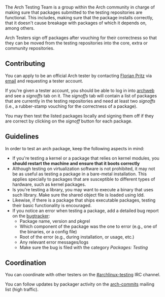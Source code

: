 The Arch Testing Team is a group within the Arch community in charge of making sure that packages submitted to the testing repositories are functional. This includes, making sure that the package installs correctly, that it doesn't cause breakage with packages of which it depends on, among others.

Arch Testers sign off packages after vouching for their correctness so that they can be moved from the testing repositories into the core, extra or community repositories.

## Contributing

You can apply to be an official Arch tester by contacting [Florian Pritz](https://www.archlinux.org/people/developers/#bluewind) via [email](mailto:bluewind@xinu.at) and requesting a tester account.

If you're given a tester account, you should be able to log in into [archweb](https://www.archlinux.org/devel) and see a *signoffs* tab on it. The *signoffs* tab will contain a list of packages that are currently in the testing repositories and need at least two *signoffs* (i.e., a rubber-stamp vouching for the correctness of a package).

You may then test the listed packages locally and signing them off if they are correct by clicking on the *signoff* button for each package.

## Guidelines

In order to test an arch package, keep the following aspects in mind:

*   If you're testing a kernel or a package that relies on kernel modules, you **should restart the machine and ensure that it boots correctly**
*   Although testing on virtualization software is not prohibited, it may not be as useful as testing a package in a bare-metal installation. This applies specially to packages that are susceptible to different types of hardware, such as kernel packages.
*   Is you're testing a library, you may want to execute a binary that uses such library. Make sure the shared object file is loaded using ldd.
*   Likewise, if there is a package that ships executable packages, testing their basic functionality is encouraged.
*   If you notice an error when testing a package, add a detailed bug report on the [bugtracker](https://bugs.archlinux.org/):
    *   Package name, version and pkgrel
    *   Which component of the package was the one to error (e.g., one of the binaries, or a config file)
    *   Root of the error (e.g., during installation, or usage, etc.)
    *   Any relevant error messages/logs
    *   Make sure the bug is filed with the category *Packages: Testing*

## Coordination

You can coordinate with other testers on the [#archlinux-testing](ircs://chat.freenode.net/archlinux-testing) IRC channel.

You can follow updates by packager activity on the [arch-commits](https://lists.archlinux.org/pipermail/arch-commits) mailing list (high traffic).